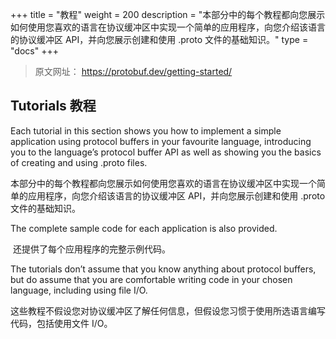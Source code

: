 

+++
title = "教程"
weight = 200
description = "本部分中的每个教程都向您展示如何使用您喜欢的语言在协议缓冲区中实现一个简单的应用程序，向您介绍该语言的协议缓冲区 API，并向您展示创建和使用 .proto 文件的基础知识。"
type = "docs"
+++

> 原文网址： https://protobuf.dev/getting-started/

## Tutorials 教程

Each tutorial in this section shows you how to implement a simple application using protocol buffers in your favourite language, introducing you to the language’s protocol buffer API as well as showing you the basics of creating and using .proto files.

​	本部分中的每个教程都向您展示如何使用您喜欢的语言在协议缓冲区中实现一个简单的应用程序，向您介绍该语言的协议缓冲区 API，并向您展示创建和使用 .proto 文件的基础知识。



The complete sample code for each application is also provided.

​	还提供了每个应用程序的完整示例代码。

The tutorials don’t assume that you know anything about protocol buffers, but do assume that you are comfortable writing code in your chosen language, including using file I/O.

​	这些教程不假设您对协议缓冲区了解任何信息，但假设您习惯于使用所选语言编写代码，包括使用文件 I/O。
